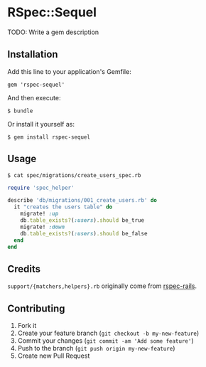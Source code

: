 # RSpec::Sequel

TODO: Write a gem description

## Installation

Add this line to your application's Gemfile:

    gem 'rspec-sequel'

And then execute:

    $ bundle

Or install it yourself as:

    $ gem install rspec-sequel

## Usage

    $ cat spec/migrations/create_users_spec.rb
    
```ruby
require 'spec_helper'

describe 'db/migrations/001_create_users.rb' do
  it "creates the users table" do
    migrate! :up
    db.table_exists?(:users).should be_true
    migrate! :down
    db.table_exists?(:users).should be_false
  end
end
```

## Credits

`support/{matchers,helpers}.rb` originally come from [rspec-rails](https://github.com/rspec/rspec-rails).

## Contributing

1. Fork it
2. Create your feature branch (`git checkout -b my-new-feature`)
3. Commit your changes (`git commit -am 'Add some feature'`)
4. Push to the branch (`git push origin my-new-feature`)
5. Create new Pull Request
